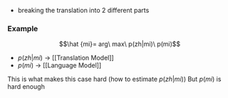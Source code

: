 - breaking the translation into 2 different parts

### Example
$$\hat {mi}= arg\ max\ p(zh|mi)\ p(mi)$$
- $p(zh|mi)$ $\rightarrow$ [[Translation Model]]
- $p(mi)$ $\rightarrow$ [[Language Model]]

This is what makes this case hard (how to estimate $p(zh|mi)$)
But $p(mi)$ is hard enough
